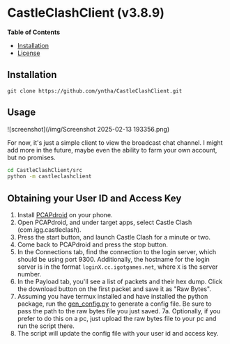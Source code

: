 # CastleClashClient (v3.8.9)

**Table of Contents**

- [Installation](#installation)
- [License](#license)

## Installation

```console
git clone https://github.com/yntha/CastleClashClient.git
```

## Usage

![screenshot](/img/Screenshot 2025-02-13 193356.png)

For now, it's just a simple client to view the broadcast chat channel. I might add more in the future, maybe even the ability to farm your own account, but no promises.

```bash
cd CastleClashClient/src
python -m castleclashclient
```

## Obtaining your User ID and Access Key

1. Install [PCAPdroid](https://github.com/emanuele-f/PCAPdroid) on your phone.
2. Open PCAPdroid, and under target apps, select Castle Clash (com.igg.castleclash).
3. Press the start button, and launch Castle Clash for a minute or two.
4. Come back to PCAPdroid and press the stop button.
5. In the Connections tab, find the connection to the login server, which should be using port 9300. Additionally, the hostname for the login server is in the format `loginX.cc.igotgames.net`, where `X` is the server number.
6. In the Payload tab, you'll see a list of packets and their hex dump. Click the download button on the first packet and save it as "Raw Bytes".
7. Assuming you have termux installed and have installed the python package, run the [gen_config.py](/gen_config.py) to generate a config file. Be sure to pass the path to the raw bytes file you just saved.
    7a. Optionally, if you prefer to do this on a pc, just upload the raw bytes file to your pc and run the script there.
8. The script will update the config file with your user id and access key.
